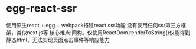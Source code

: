 # egg-react-ssr

使用原生react + egg + webpack搭建react ssr功能
没有使用任何ssr第三方框架，类似next.js等
核心难点:同构。仅使用ReactDom.renderToString()仅能得到静态html，无法实现页面点击事件等响应能力

